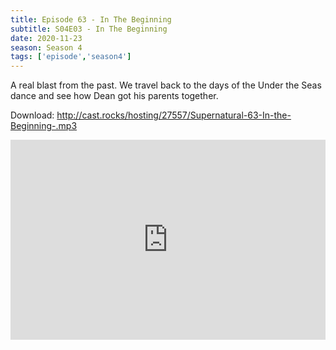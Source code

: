 ```yaml
---
title: Episode 63 - In The Beginning
subtitle: S04E03 - In The Beginning
date: 2020-11-23
season: Season 4
tags: ['episode','season4']
---
```


A real blast from the past.  We travel back to the days of the Under the Seas dance and see how Dean got his parents together.

Download: http://cast.rocks/hosting/27557/Supernatural-63-In-the-Beginning-.mp3

<iframe src="https://cast.rocks/player/27557/Supernature-63-In-the-Beginning-.mp3?episodeTitle=Episode%2063%20-%20The%20Beginning&podcastTitle=Couple%20of%20Idjits&episodeDate=November%2023rd%2C%202020&imageURL=https%3A%2F%2Fcast.rocks%2Fhosting%2F27557%2Ffeeds%2FCAURZ.jpg" style="border: none; min-height: 265px; max-height: 320px; max-width: 558px; min-width: 270px; width: 100%; height: 100%;" scrollbars="no"></iframe>

